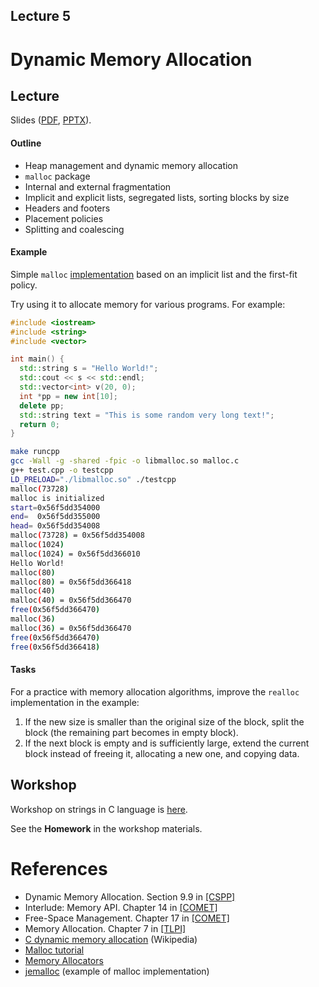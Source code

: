 Lecture 5
---

# Dynamic Memory Allocation

## Lecture

Slides ([PDF](OS_Lecture_05.pdf), [PPTX](OS_Lecture_05.pptx)).

#### Outline

* Heap management and dynamic memory allocation
* `malloc` package
* Internal and external fragmentation
* Implicit and explicit lists, segregated lists, sorting blocks by size
* Headers and footers
* Placement policies
* Splitting and coalescing

#### Example

Simple `malloc` [implementation](memory/malloc.c) based on an implicit list and the first-fit policy.

Try using it to allocate memory for various programs. For example:
```cpp
#include <iostream>
#include <string>
#include <vector>

int main() {
  std::string s = "Hello World!";
  std::cout << s << std::endl;
  std::vector<int> v(20, 0);
  int *pp = new int[10];
  delete pp;
  std::string text = "This is some random very long text!";
  return 0;
}
```
```bash
make runcpp
gcc -Wall -g -shared -fpic -o libmalloc.so malloc.c
g++ test.cpp -o testcpp
LD_PRELOAD="./libmalloc.so" ./testcpp
malloc(73728)
malloc is initialized
start=0x56f5dd354000
end=  0x56f5dd355000
head= 0x56f5dd354008
malloc(73728) = 0x56f5dd354008
malloc(1024)
malloc(1024) = 0x56f5dd366010
Hello World!
malloc(80)
malloc(80) = 0x56f5dd366418
malloc(40)
malloc(40) = 0x56f5dd366470
free(0x56f5dd366470)
malloc(36)
malloc(36) = 0x56f5dd366470
free(0x56f5dd366470)
free(0x56f5dd366418)
```

#### Tasks

For a practice with memory allocation algorithms, improve the `realloc` implementation in the example:

1. If the new size is smaller than the original size of the block, split the block
   (the remaining part becomes in empty block).
2. If the next block is empty and is sufficiently large, extend the current block instead
   of freeing it, allocating a new one, and copying data. 

## Workshop

Workshop on strings in C language is [here](strings/workshop.md).

See the __Homework__ in the workshop materials.

# References

* Dynamic Memory Allocation. Section 9.9 in [[CSPP]](../../books.md)
* Interlude: Memory API. Chapter 14 in [[COMET]](../../books.md)
* Free-Space Management. Chapter 17 in [[COMET]](../../books.md)
* Memory Allocation. Chapter 7 in [[TLPI]](../../books.md)
* [C dynamic memory allocation](https://en.wikipedia.org/wiki/C_dynamic_memory_allocation) (Wikipedia)
* [Malloc tutorial](https://danluu.com/malloc-tutorial/)
* [Memory Allocators](https://github.com/mtrebi/memory-allocators)
* [jemalloc](https://jemalloc.net/) (example of malloc implementation)
